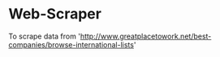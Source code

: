 # Web-Scraper
To scrape data from 'http://www.greatplacetowork.net/best-companies/browse-international-lists'
